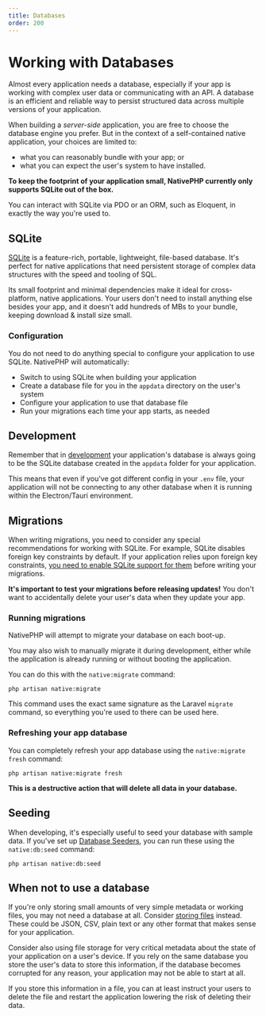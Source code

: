 ```yaml
---
title: Databases
order: 200
---
```


# Working with Databases

Almost every application needs a database, especially if your app is working with complex user data or communicating
with an API. A database is an efficient and reliable way to persist structured data across multiple versions of
your application.

When building a _server-side_ application, you are free to choose the database engine you prefer. But in the context of
a self-contained native application, your choices are limited to:
- what you can reasonably bundle with your app; or
- what you can expect the user's system to have installed.

**To keep the footprint of your application small, NativePHP currently only supports SQLite out of the box.**

You can interact with SQLite via PDO or an ORM, such as Eloquent, in exactly the way you're used to.

## SQLite

[SQLite](https://sqlite.org/) is a feature-rich, portable, lightweight, file-based database. It's perfect for native
applications that need persistent storage of complex data structures with the speed and tooling of SQL.

Its small footprint and minimal dependencies make it ideal for cross-platform, native applications. Your users
don't need to install anything else besides your app, and it doesn't add hundreds of MBs to your bundle,
keeping download & install size small.

### Configuration

You do not need to do anything special to configure your application to use SQLite. NativePHP will automatically:
- Switch to using SQLite when building your application
- Create a database file for you in the `appdata` directory on the user's system
- Configure your application to use that database file
- Run your migrations each time your app starts, as needed

## Development

Remember that in [development](/docs/getting-started/development) your application's database is always going to be
the SQLite database created in the `appdata` folder for your application.

This means that even if you've got different config in your `.env` file, your application will not be connecting to any
other database when it is running within the Electron/Tauri environment.

## Migrations

When writing migrations, you need to consider any special recommendations for working with SQLite. For example,
SQLite disables foreign key constraints by default. If your application relies upon foreign key constraints,
[you need to enable SQLite support for them](https://laravel.com/docs/database#configuration) before
writing your migrations.

**It's important to test your migrations before releasing updates!** You don't want to accidentally delete your user's
data when they update your app.

### Running migrations

NativePHP will attempt to migrate your database on each boot-up.

You may also wish to manually migrate it during development, either while the application is already running or without
booting the application.

You can do this with the `native:migrate` command:

```shell
php artisan native:migrate
```

This command uses the exact same signature as the Laravel `migrate` command, so everything you're used to there can be
used here.

### Refreshing your app database

You can completely refresh your app database using the `native:migrate fresh` command:

```shell
php artisan native:migrate fresh
```

**This is a destructive action that will delete all data in your database.**

## Seeding

When developing, it's especially useful to seed your database with sample data. If you've set up
[Database Seeders](https://laravel.com/docs/seeding), you can run these using the `native:db:seed` command:

```shell
php artisan native:db:seed
```

## When not to use a database

If you're only storing small amounts of very simple metadata or working files, you may not need a database at all.
Consider [storing files](/docs/digging-deeper/files) instead. These could be JSON, CSV, plain text or any other format
that makes sense for your application.

Consider also using file storage for very critical metadata about the state of your application on a user's device.
If you rely on the same database you store the user's data to store this information, if the database becomes
corrupted for any reason, your application may not be able to start at all.

If you store this information in a file, you can at least instruct your users to delete the file and restart the
application lowering the risk of deleting their data.
